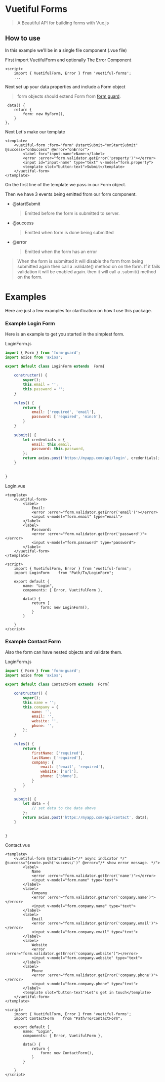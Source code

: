 # Vuetiful Forms
> A Beautiful API for building forms with Vue.js 
## How to use

In this example we'll be in a single file component (.vue file)


First import VuetifulForm and optionally The Error Component 
```
<script>
    import { VuetifulForm, Error } from 'vuetiful-forms';
    ...
```
Next set up your data properties and include a Form object
> form objects should extend Form from [form guard](https://github.com/ChristianPav/form-guard).
```vue
 data() {
    return {
        form: new MyForm(),
    }
},
```

Next Let's make our template
```vue
<template>
    <vuetiful-form :form="form" @startSubmit="onStartSubmit" @success="onSuccess" @error="onError">
        <label for="input-name">Name:</label>
        <error :error="form.validator.getError('property')"></error>
        <input id="input-name" type="text" v-model="form.property">
        <template slot="button-text">Submit</template>
    </vuetiful-form>
</template>
```
On the first line of the template we pass in our Form object.

Then we have 3 events being emitted from our form component.

- @startSubmit
  > Emitted before the form is submitted to server.
- @success
  > Emitted when form is done being submitted
- @error
  > Emitted when the form has an error

> When the form is submitted it will disable the form from being submitted again then call a .validate() method on on the form. If it fails validation it will be enabled again. then it will call a .submit() method on the form. 

# Examples

Here are just a few examples for clarification on how I use this package.

### Example Login Form

Here is an example to get you started in the simplest form.

LoginForm.js
```js
import { Form } from 'form-guard';
import axios from 'axios';

export default class LoginForm extends  Form{
    
    constructor() {
        super();
        this.email = '';
        this.password = '';
    }
    
    rules() {
        return {
            email: ['required', 'email'],
            password: ['required', 'min:6'],
        }
    }
    
    submit() {
        let credentials = {
            email: this.email,
            password: this.password,
        };
        return axios.post('https://myapp.com/api/login', credentials);
    }
    
    
}
```
Login.vue
```vue
<template>
    <vuetiful-form>
        <label>
            Email:
            <error :error="form.validator.getError('email')"></error>
            <input v-model="form.email" type="email">
        </label>
        <label>
            Password:
            <error :error="form.validator.getError('password')"></error>
            <input v-model="form.password" type="password">
        </label>
    </vuetiful-form>
</template>

<script>
    import { VuetifulForm, Error } from 'vuetiful-forms';
    import LoginForm    from "Path/To/LoginForm";

    export default {
        name: "Login",
        components: { Error, VuetifulForm },

        data() {
            return {
                form: new LoginForm(),
            }
        }

    }
</script>
```

### Example Contact Form

Also the form can have nested objects and validate them.

LoginForm.js
```js
import { Form } from 'form-guard';
import axios from 'axios';

export default class ContactForm extends  Form{
    
    constructor() {
        super();
        this.name = '';
        this.company = {
            name: '',
            email: '',
            website: '',
            phone: '',
        };
    }
    
    rules() {
        return {
            firstName: ['required'],
            lastName: ['required'],
            company: {
                email: ['email', 'required'],
                website: ['url'], 
                phone: ['phone'], 
            }
        }
    }
    
    submit() {
        let data = {
            // set data to the data above
        };
        return axios.post('https://myapp.com/api/contact', data);
    }
    
    
}
```
Contact.vue
```vue
<template>
    <vuetiful-form @startSubmit="/* async indicator */" @success="$route.push('success/')" @error="/* show error message. */">
        <label>
            Name
            <error :error="form.validator.getError('name')"></error>
            <input v-model="form.name" type="text">
        </label>
        <label>
            Company
            <error :error="form.validator.getError('company.name')"></error>
            <input v-model="form.company.name" type="text">
        </label>
        <label>
            Email
            <error :error="form.validator.getError('company.email')"></error>
            <input v-model="form.company.email" type="text">
        </label>
        <label>
            Website
            <error :error="form.validator.getError('company.website')"></error>
            <input v-model="form.company.website" type="text">
        </label>
        <label>
            Phone
            <error :error="form.validator.getError('company.phone')"></error>
            <input v-model="form.company.phone" type="text">
        </label>
        <template slot="button-text">Let's get in touch</template>
    </vuetiful-form>
</template>

<script>
    import { VuetifulForm, Error } from 'vuetiful-forms';
    import ContactForm    from "Path/To/ContactForm";

    export default {
        name: "Login",
        components: { Error, VuetifulForm },

        data() {
            return {
                form: new ContactForm(),
            }
        }

    }
</script>
```